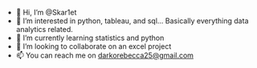 - 👋 Hi, I’m @Skar1et
- 👀 I’m interested in python, tableau, and sql... Basically everything data analytics related.
- 🌱 I’m currently learning statistics and python
- 💞️ I’m looking to collaborate on an excel project
- 📫 You can reach me on darkorebecca25@gmail.com

<!---
Skar1et/Skar1et is a ✨ special ✨ repository because its `README.md` (this file) appears on your GitHub profile.
You can click the Preview link to take a look at your changes.
--->
